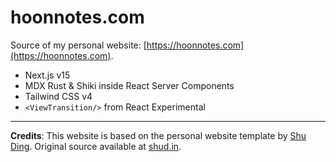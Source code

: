 # hoonnotes.com

Source of my personal website: [https://hoonnotes.com](https://hoonnotes.com).

- Next.js v15
- MDX Rust & Shiki inside React Server Components
- Tailwind CSS v4
- `<ViewTransition/>` from React Experimental

---

**Credits**: This website is based on the personal website template by [Shu Ding](https://github.com/shuding). Original source available at [shud.in](https://shud.in).
